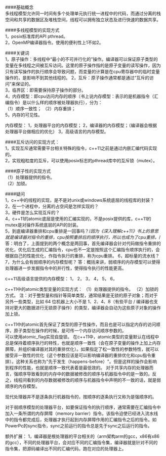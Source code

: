 ####基础概念  
多线程模型允许同一时间有多个处理单元执行统一进程中的代码，而通过分离的栈空间和共享的数据区及堆栈空间，线程可以拥有独立状态及进行快速的数据共享。  
  
####多线程模型的实现方式  
1，posix标准库的API pthread。   
2，OpenMP编译器指令。使用的便利性上1不如2。


####关键词  
1，原子操作：多线程中“最小的不可并行化的”操作。编译器可以保证原子类型的变量在多线程之间被互斥访问。这里的原子操作指的是原子变量的读写操作，因为只有读写操作的执行顺序会导致问题，而变量的计算是在cpu寄存器中的临时变量操作的，是影响不到其他线程的。
2，互斥：原子操作通常都是通过“互斥的访问”来保证的。  
3，临界区：即需要保持原子操作的部分。  
4，内存模型：即cpu访问内存的顺序（书上说内存模型：表示的是机器指令（汇编指令）是以什么样的顺序被处理器执行），分为：  
（1）顺序一致性；
（2）内存重排；   
5，内存的可见性。

内存模型：
1，处理器平台的内存模型；
2，编译器的内存模型；（编译器会根据处理器平台做相应的优化）
3，高级语言的内存模型。


  
####互斥访问的实现方式：  
1，实现互斥通常需要平台相关特殊的指令，c++11之前是通过内嵌汇编代码实现的。  
2，实现粗粒度的互斥，可以使用posix标志的pthread库中的互斥锁（mutex）。

####原子性的实现方式  
（1）处理器提供的指令。  
（2）加锁。
 

####疑问  
1，c++中的线程的实现，是不是对unix或windows系统底层的线程库的封装？  
2，在一个进程中，分离的占空间是怎样实现的？  
3，硬件是怎么实现互斥的？  
4，c++11的atomic底层是使用的汇编实现的，不是posix提供的库，c++11的mutex是对操作系统底层的API的封装。  
5，到底编译器重排和cpu重排是一回事吗？/*因为《深入理解c++11》书上的意思就是编译器对指令的重排，cpu按照重排后的顺序执行，所以也成为了cpu重排。*/
答：明白了，上面提到的两个概念是两回事，首先编译器会针对代码做指令重排的优化，优化后生成的汇编指令，cpu也不一定是按照这个汇编指令顺序执行的，会根据自己的性能优化，作指令执行的重排，称为cpu重排。
6，超标量的流水线？
7，为什么会有弱顺序的内存模型呢？
答：概括来讲，弱顺序的内存模型可以使得处理器进一步发掘指令中的并行性，使得指令执行的性能更高。

c++11高级语言提供的内存模型：
1，
2， 
3，
4，
5，
6，



 
 
c++11中的atomic类型变量的实现方式：
（1）处理器提供的指令。
（2）加锁的方式。
注：对于整型量和指针等简单类型，通常结果是无锁的原子对象；而对于另外一些类型，比如 64 位机器上大小不是 1、2、4、8（有些平台 / 编译器也支持对更大的数据进行无锁原子操作）的类型，编译器会自动为这些原子对象的操作加上锁。

c++11中的atomic首先保证了类型的原子性操作，而且也是可以指定内存的访问顺序，原子类型在操作的时候，是可传一个内存访问顺序参数的。  
可以使用atomic_flag实现自旋锁。
在c++11中，atomic类型的变量默认在线程中总是保持着顺序执行的特性，也就是顺序一致性（会在原子变量的操作上加上内存屏障，并组织编译器对其的重排优化）。如果指定了松一致性的参数特性，就可以接受非一致性的优化（这个参数应该是可以影响编译器的重排优化和cpu指令重排）。这种关系也称为"先于发生（happens-before）"。但是这样的操作会影响到程序的性能，也就是顺序一致代表着是最低效的。
对于共享内存的处理器而言，强顺序导致看到的内存中的数据被修改的顺序与机器指令中的是一致的。反之，线程间看到的内存数据被修改的顺序与机器指令中声明的不一致的话，就是弱顺序的内存模型。
  
现代处理器并不是逐条执行机器指令的，按顺序的逐条执行又称为是强顺序的。  

对于弱顺序模型的处理器平台，如要保证指令的执行顺序，通常需要在汇编指令中加入一条所谓的内存屏障（memory barrier）指令。该指令迫使已经进入流水线中的指令都完成后，处理器才执行起到内存屏障作用的汇编指令之后的指令。如PowerPc的sync指令，sync之前运行的指令总是先于sync之后运行的指令。

  
额外扩展：
1，编译器是根处理器的平台相关的（arm架构arm的gcc，x86有x86的gcc），不同的处理器平台，会对应不同的汇编指令集，编译器就是针对不同的指令集，把源码编译出不同的汇编代码，跑在对应的处理器上。



